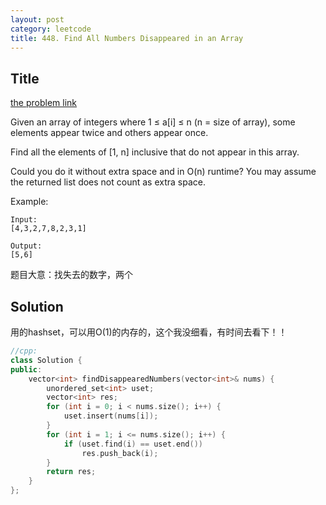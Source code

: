 ```yaml
---
layout: post
category: leetcode
title: 448. Find All Numbers Disappeared in an Array
---
```

## Title
[the problem link](https://leetcode.com/problems/find-all-numbers-disappeared-in-an-array/description/)

Given an array of integers where 1 ≤ a[i] ≤ n (n = size of array), some elements appear twice and others appear once.

Find all the elements of [1, n] inclusive that do not appear in this array.

Could you do it without extra space and in O(n) runtime? You may assume the returned list does not count as extra space.

Example:

	Input:
	[4,3,2,7,8,2,3,1]
	
	Output:
	[5,6]

题目大意：找失去的数字，两个

## Solution
用的hashset，可以用O(1)的内存的，这个我没细看，有时间去看下！！

```c++
//cpp:
class Solution {
public:
	vector<int> findDisappearedNumbers(vector<int>& nums) {
		unordered_set<int> uset;
		vector<int> res;
		for (int i = 0; i < nums.size(); i++) {
			uset.insert(nums[i]);
		}
		for (int i = 1; i <= nums.size(); i++) {
			if (uset.find(i) == uset.end())
				res.push_back(i);
		}
		return res;
	}
};
```
